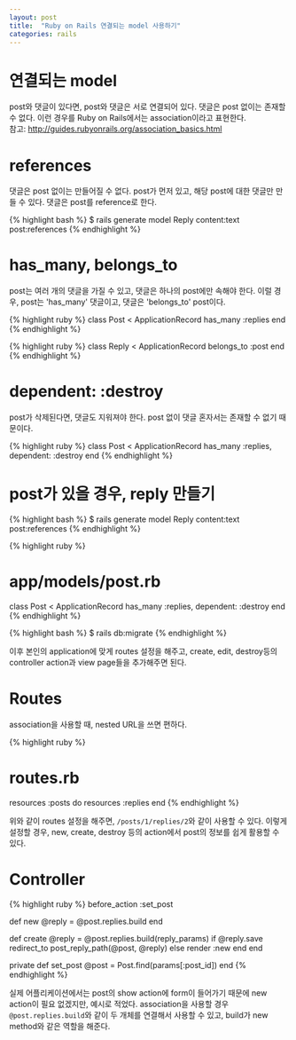 ```yaml
---
layout: post
title:  "Ruby on Rails 연결되는 model 사용하기"
categories: rails
---
```


# 연결되는 model
post와 댓글이 있다면, post와 댓글은 서로 연결되어 있다.
댓글은 post 없이는 존재할 수 없다.
이런 경우를 Ruby on Rails에서는 association이라고 표현한다.<br>
참고: <http://guides.rubyonrails.org/association_basics.html><br>

# references
댓글은 post 없이는 만들어질 수 없다.
post가 먼저 있고, 해당 post에 대한 댓글만 만들 수 있다.
댓글은 post를 reference로 한다.

{% highlight bash %}
$ rails generate model Reply content:text post:references
{% endhighlight %}

# has_many, belongs_to
post는 여러 개의 댓글을 가질 수 있고, 댓글은 하나의 post에만 속해야 한다.
이럴 경우, post는 'has_many' 댓글이고, 댓글은 'belongs_to' post이다.

{% highlight ruby %}
class Post < ApplicationRecord
  has_many :replies
end
{% endhighlight %}

{% highlight ruby %}
class Reply < ApplicationRecord
   belongs_to :post
end
{% endhighlight %}

# dependent: :destroy
post가 삭제된다면, 댓글도 지워져야 한다.
post 없이 댓글 혼자서는 존재할 수 없기 때문이다.

{% highlight ruby %}
class Post < ApplicationRecord
  has_many :replies, dependent: :destroy
end
{% endhighlight %}

# post가 있을 경우, reply 만들기

{% highlight bash %}
$ rails generate model Reply content:text post:references
{% endhighlight %}

{% highlight ruby %}
# app/models/post.rb
class Post < ApplicationRecord
  has_many :replies, dependent: :destroy
end
{% endhighlight %}

{% highlight bash %}
$ rails db:migrate
{% endhighlight %}

이후 본인의 application에 맞게 routes 설정을 해주고, create, edit, destroy등의 controller action과 view page들을 추가해주면 된다.

# Routes
association을 사용할 때, nested URL을 쓰면 편하다.

{% highlight ruby %}
# routes.rb
resources :posts do
  resources :replies
end
{% endhighlight %}

위와 같이 routes 설정을 해주면, <code>/posts/1/replies/2</code>와 같이 사용할 수 있다.
이렇게 설정할 경우, new, create, destroy 등의 action에서 post의 정보를 쉽게 활용할 수 있다.

# Controller

{% highlight ruby %}
before_action :set_post

def new
  @reply = @post.replies.build
end

def create
  @reply = @post.replies.build(reply_params)
  if @reply.save
    redirect_to post_reply_path(@post, @reply)
  else
    render :new
  end
end

private
  def set_post
    @post = Post.find(params[:post_id])
  end
{% endhighlight %}

실제 어플리케이션에서는 post의 show action에 form이 들어가기 때문에 new action이 필요 없겠지만, 예시로 적었다.
association을 사용할 경우 <code>@post.replies.build</code>와 같이 두 개체를 연결해서 사용할 수 있고, build가 new method와 같은 역할을 해준다.